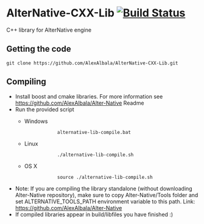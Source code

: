 # AlterNative-CXX-Lib [![Build Status](https://travis-ci.org/AlexAlbala/AlterNative-CXX-Lib.svg?branch=master)](https://travis-ci.org/AlexAlbala/AlterNative-CXX-Lib)

C++ library for AlterNative engine

Getting the code
----------------

	git clone https://github.com/AlexAlbala/AlterNative-CXX-Lib.git

Compiling
---------
* Install boost and cmake libraries. For more information see https://github.com/AlexAlbala/Alter-Native Readme
* Run the provided script
  + Windows

                    alternative-lib-compile.bat

  + Linux

                    ./alternative-lib-compile.sh

  + OS X

                    source ./alternative-lib-compile.sh
                    
* Note: If you are compiling the library standalone (without downloading Alter-Native repository), make sure to copy Alter-Native/Tools folder and set ALTERNATIVE_TOOLS_PATH environment variable to this path. Link: https://github.com/AlexAlbala/Alter-Native                  
* If compiled libraries appear in build/libfiles you have finished :)
